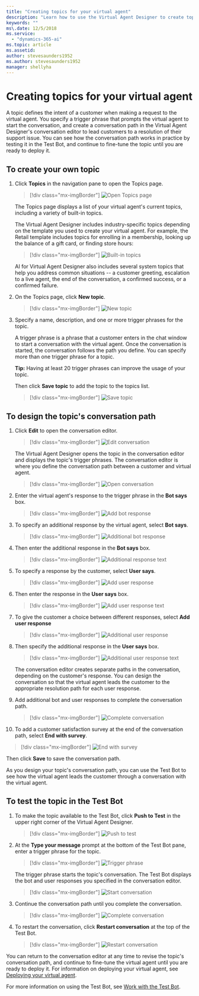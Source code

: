 ```yaml
---
title: "Creating topics for your virtual agent"
description: "Learn how to use the Virtual Agent Designer to create topics for your virtual agent."
keywords: ""
ms\.date: 12/5/2018
ms.service:
  - "dynamics-365-ai"
ms.topic: article
ms.assetid: 
author: stevesaunders1952
ms.author: stevesaunders1952
manager: shellyha
---
```


# Creating topics for your virtual agent

A topic defines the intent of a customer when making a request to the virtual agent. You specify a trigger phrase that prompts the virtual agent to start the conversation, and create a conversation path in the Virtual Agent Designer's conversation editor to lead customers to a resolution of their support issue. You can see how the conversation path works in practice by testing it in the Test Bot, and continue to fine-tune the topic until you are ready to deploy it.

## To create your own topic

1. Click **Topics** in the navigation pane to open the Topics page.

   > [!div class="mx-imgBorder"]
   > ![Open Topics page](media/create-topic-1-1.png)

    The Topics page displays a list of your virtual agent's current topics, including a variety of built-in topics.

    The Virtual Agent Designer includes industry-specific topics depending on the template you used to create your virtual agent. For example, the Retail template includes topics for enrolling in a membership, looking up the balance of a gift card, or finding store hours:

   > [!div class="mx-imgBorder"]
   > ![Built-in topics](media/create-topic-1.png)

    AI for Virtual Agent Designer also includes several system topics that help you address common situations -- a customer greeting, escalation to a live agent, the end of the conversation, a confirmed success, or a confirmed failure.

2. On the Topics page, click **New topic**.

   > [!div class="mx-imgBorder"]
   > ![New topic](media/create-topic-2.png)

3. Specify a name, description, and one or more trigger phrases for the topic.

    A trigger phrase is a phrase that a customer enters in the chat window to start a conversation with the virtual agent. Once the conversation is started, the conversation follows the path you define. You can specify more than one trigger phrase for a topic.

    **Tip:**   Having at least 20 trigger phrases can improve the usage of your topic.

    Then click **Save topic** to add the topic to the topics list.

   > [!div class="mx-imgBorder"]
   > ![Save topic](media/create-topic-3-2.png)

## To design the topic's conversation path

1. Click **Edit** to open the conversation editor.

   > [!div class="mx-imgBorder"]
   > ![Edit conversation](media/create-topic-8-1.png)

    The Virtual Agent Designer opens the topic in the conversation editor and displays the topic's trigger phrases. The conversation editor is where you define the conversation path between a customer and virtual agent.

   > [!div class="mx-imgBorder"]
   > ![Open conversation](media/create-topic-9.png)

2. Enter the virtual agent's response to the trigger phrase in the **Bot says** box.

   > [!div class="mx-imgBorder"]
   > ![Add bot response](media/create-topic-10.png)

3. To specify an additional response by the virtual agent, select **Bot says**.

   > [!div class="mx-imgBorder"]
   > ![Additional bot response](media/create-topic-11.png)

4. Then enter the additional response in the **Bot says** box.

   > [!div class="mx-imgBorder"]
   > ![Additional response text](media/create-topic-12.png)

5. To specify a response by the customer, select **User says**.

   > [!div class="mx-imgBorder"]
   > ![Add user response](media/create-topic-13.png)

6. Then enter the response in the **User says** box.

   > [!div class="mx-imgBorder"]
   > ![Add user response text](media/create-topic-14.png)

7. To give the customer a choice between different responses, select **Add user response**

   > [!div class="mx-imgBorder"]
   > ![Additional user response](media/create-topic-15.png)

8. Then specify the additional response in the **User says** box.

   > [!div class="mx-imgBorder"]
   > ![Additional user response text](media/create-topic-16.png)

    The conversation editor creates separate paths in the conversation, depending on the customer's response. You can design the conversation so that the virtual agent leads the customer to the appropriate resolution path for each user response.

9. Add additional bot and user responses to complete the conversation path.

   > [!div class="mx-imgBorder"]
   > ![Complete conversation](media/create-topic-17.png)

10. To add a customer satisfaction survey at the end of the conversation path, select **End with survey**.

   > [!div class="mx-imgBorder"]
   > ![End with survey](media/create-topic-18.png)

   Then click **Save** to save the conversation path.

As you design your topic's conversation path, you can use the Test Bot to see how the virtual agent leads the customer through a conversation with the virtual agent.

## To test the topic in the Test Bot

1. To make the topic available to the Test Bot, click **Push to Test** in the upper right corner of the Virtual Agent Designer.

   > [!div class="mx-imgBorder"]
   > ![Push to test](media/create-topic-19.png)

2. At the **Type your message** prompt at the bottom of the Test Bot pane, enter a trigger phrase for the topic.

   > [!div class="mx-imgBorder"]
   > ![Trigger phrase](media/create-topic-20.png)

    The trigger phrase starts the topic's conversation. The Test Bot displays the bot and user responses you specified in the conversation editor.

   > [!div class="mx-imgBorder"]
   > ![Start conversation](media/create-topic-21.png)

3. Continue the conversation path until you complete the conversation.

   > [!div class="mx-imgBorder"]
   > ![Complete conversation](media/create-topic-22.png)

4. To restart the conversation, click **Restart conversation** at the top of the Test Bot.

   > [!div class="mx-imgBorder"]
   > ![Restart conversation](media/create-topic-23.png)

You can return to the conversation editor at any time to revise the topic's conversation path, and continue to fine-tune the virtual agent until you are ready to deploy it. For information on deploying your virtual agent, see [Deploying your virtual agent](getting-started-deploy.md).

For more information on using the Test Bot, see [Work with the Test Bot](how-to-test-bot.md).